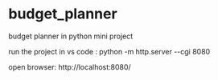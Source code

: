 # budget_planner
budget planner in python mini project

run the project in vs code :
python -m http.server --cgi 8080

open browser:
http://localhost:8080/
